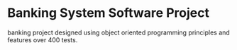 # Banking System Software Project
banking project designed using object oriented programming principles and features over 400 tests.
